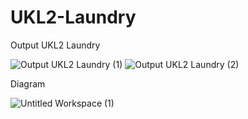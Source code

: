 # UKL2-Laundry

Output UKL2 Laundry

![Output UKL2 Laundry (1)](https://user-images.githubusercontent.com/85090045/141715439-46d1e7c2-71f2-44e1-876b-17ad6a7a10ba.png)
![Output UKL2 Laundry (2)](https://user-images.githubusercontent.com/85090045/141715447-97aa8c30-a7ce-4d9a-9ad7-91aea106a345.png)


Diagram 

![Untitled Workspace (1)](https://user-images.githubusercontent.com/85090045/141715480-dd23a4e0-6a66-4503-b678-ef6c30be8370.jpg)

